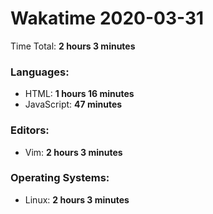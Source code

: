 # Wakatime 2020-03-31

Time Total: **2 hours 3 minutes**

### Languages:
- HTML: **1 hours 16 minutes** 
- JavaScript: **47 minutes** 

### Editors:
- Vim: **2 hours 3 minutes** 

### Operating Systems:
- Linux: **2 hours 3 minutes** 

